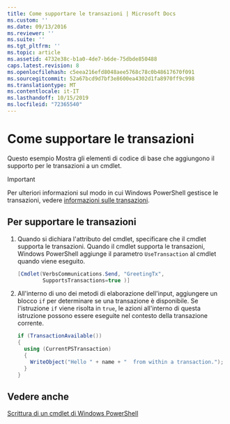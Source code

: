 ```yaml
---
title: Come supportare le transazioni | Microsoft Docs
ms.custom: ''
ms.date: 09/13/2016
ms.reviewer: ''
ms.suite: ''
ms.tgt_pltfrm: ''
ms.topic: article
ms.assetid: 4732e38c-b1a0-4de7-b6de-75dbde850488
caps.latest.revision: 8
ms.openlocfilehash: c5eea216efd8048aee5768c78c0b48617670f091
ms.sourcegitcommit: 52a67bcd9d7bf3e8600ea4302d1fa8970ff9c998
ms.translationtype: MT
ms.contentlocale: it-IT
ms.lasthandoff: 10/15/2019
ms.locfileid: "72365540"
---
```

# <a name="how-to-support-transactions"></a>Come supportare le transazioni

Questo esempio Mostra gli elementi di codice di base che aggiungono il supporto per le transazioni a un cmdlet.

> [!IMPORTANT]
> Per ulteriori informazioni sul modo in cui Windows PowerShell gestisce le transazioni, vedere [informazioni sulle transazioni][about_Transactions].

## <a name="to-support-transactions"></a>Per supportare le transazioni

1. Quando si dichiara l'attributo del cmdlet, specificare che il cmdlet supporta le transazioni.
   Quando il cmdlet supporta le transazioni, Windows PowerShell aggiunge il parametro `UseTransaction` al cmdlet quando viene eseguito.

    ```csharp
    [Cmdlet(VerbsCommunications.Send, "GreetingTx",
            SupportsTransactions=true )]
    ```

2. All'interno di uno dei metodi di elaborazione dell'input, aggiungere un blocco `if` per determinare se una transazione è disponibile.
   Se l'istruzione `if` viene risolta in `true`, le azioni all'interno di questa istruzione possono essere eseguite nel contesto della transazione corrente.

    ```csharp
    if (TransactionAvailable())
    {
      using (CurrentPSTransaction)
      {
        WriteObject("Hello " + name + "  from within a transaction.");
      }
    }
    ```

## <a name="see-also"></a>Vedere anche

[Scrittura di un cmdlet di Windows PowerShell](./writing-a-windows-powershell-cmdlet.md)

<!-- External URLs -->

[about_Transactions]: /powershell/module/Microsoft.PowerShell.Core/About/about_Transactions
